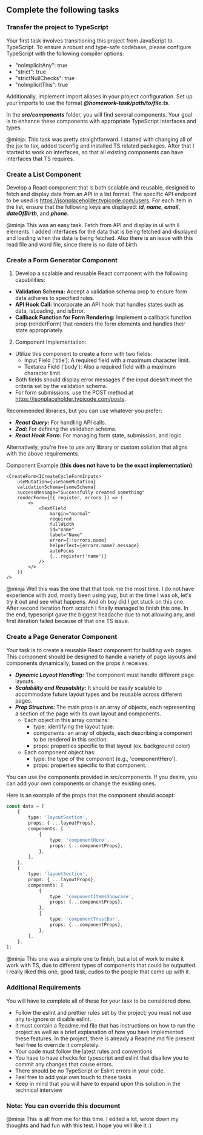 ## Complete the following tasks

### Transfer the project to TypeScript

Your first task involves transitioning this project 
from JavaScript to TypeScript. To ensure a robust 
and type-safe codebase, please configure TypeScript
with the following compiler options:
* "noImplicitAny": true
* "strict": true
* "strictNullChecks": true
* "noImplicitThis": true

Additionally, implement import aliases in your project
configuration. Set up your imports to use the format
***@homework-task/path/to/file.ts***.

In the ***src/components*** folder, you will find several
components. Your goal is to enhance these components with
appropriate TypeScript interfaces and types.

@minja:
This task was pretty straightforward. I started with changing
all of the jsx to tsx, added tsconfig and installed TS related
packages. After that I started to work on interfaces, so that
all existing components can have interfaces that TS requires.

### Create a List Component

Develop a React component that is both scalable and reusable,
designed to fetch and display data from an API in a list
format. The specific API endpoint to be used is
https://jsonplaceholder.typicode.com/users. For each item 
in the list, ensure that the following keys are displayed:
***id***, ***name***, ***email***, ***dateOfBirth***, and ***phone***.

@minja
This was an easy task. Fetch from API and display in ul
with li elements. I added interfaces for the data that is
being fetched and displayed and loading when the data is being fetched.
Also there is an issue with this read file and word file, since there is 
no date of birth.

### Create a Form Generator Component

1. Develop a scalable and reusable React component with the
following capabilities:

* **Validation Schema:** Accept a validation schema prop to ensure form data adheres to specified rules.
* **API Hook Call:** Incorporate an API hook that handles states such as data, isLoading, and isError.
* **Callback Function for Form Rendering:** Implement a callback function prop (renderForm) that renders the form elements and handles their state appropriately.

2. Component Implementation:
* Utilize this component to create a form with two fields:
  * Input Field (‘title’): A required field with a maximum character limit.
  * Textarea Field (‘body’): Also a required field with a maximum character limit.
* Both fields should display error messages if the input doesn't meet the criteria set by the validation schema.
* For form submissions, use the POST method at https://jsonplaceholder.typicode.com/posts.

Recommended libraries, but you can use whatever you prefer:
* ***React Query:*** For handling API calls.
* ***Zod:*** For defining the validation schema.
* ***React Hook Form:*** For managing form state, submission, and logic.

Alternatively, you're free to use any library or custom solution that aligns with the above requirements.

Component Example **(this does not have to be the exact implementation)**:

```tsx
<CreateForm<ICreateCycleFormInputs>
    useMutation={useSomeMutation}
    validationSchema={someSchema}
    successMessage="Successfully created something"
    renderForm={({ register, errors }) => (
        <>
            <TextField
                margin="normal"
                required
                fullWidth
                id="name"
                label="Name"
                error={!!errors.name}
                helperText={errors.name?.message}
                autoFocus
                {...register('name')}
            />
        </>
    )}
/>
```

@minja
Well this was the one that that took me the most time. I do not have
experience with zod, mostly been using yup, but at the time I was ok,
let's try it out and see what happens. And oh boy did I get stuck on this one.
After second iteration from scratch I finally managed to finish this one.
In the end, typescript gave the biggest headache due to not allowing 
any, and first iteration failed because of that one TS issue.

### Create a Page Generator Component
Your task is to create a reusable React component for
building web pages. This component should be designed 
to handle a variety of page layouts and components 
dynamically, based on the props it receives.
* ***Dynamic Layout Handling:*** The component must handle different page layouts.
* ***Scalability and Reusability:*** It should be easily scalable to accommodate future layout types and be reusable across different pages.
* ***Prop Structure:*** The main prop is an array of objects, each representing a section of the page with its own layout and components.
  * Each object in this array contains:
    * type: identifying the layout type.
    * components: an array of objects, each describing a component to be rendered in this section.
    * props: properties specific to that layout (ex. background color)
  * Each component object has:
    * type: the type of the component (e.g., 'componentHero').
    * props: properties specific to that component.

You can use the components provided in src/components. If you desire, you can 
add your own components or change the existing ones.

Here is an example of the props that the component should accept:

```ts
const data = [
    {
        type: 'layoutSection',
        props: { ...layoutProps},
        components: [
            {
                type: 'componentHero',
                props: {...componentProps},
            },
        ],
    },
    {
        type: 'layoutSection',
        props: { ...layoutProps},
        components: [
            {
                type: 'componentItemsShowcase',
                props: {...componentProps},
            },
            {
                type: 'componentTrustBar',
                props: {...componentProps},
            },
        ],
    },
];

```

@minja
This one was a simple one to finish, but a lot of work to make it work
with TS, due to different types of components that could be outputted.
I really liked this one, good task, cudos to the people that came up with it.

### Additional Requirements
You will have to complete all of these for your task to be considered done.

* Follow the eslint and prettier rules set by the project; you must not use any ts-ignore or disable eslint.
* It must contain a Readme.md file that has instructions on how to run the project as well as a brief explanation of how you have implemented these features. In the project, there is already a Readme.md file present feel free to override it completely.
* Your code must follow the latest rules and conventions
* You have to have checks for typescript and eslint that disallow you to commit any changes that cause errors.
* There should be no TypeScript or Eslint errors in your code.
* Feel free to add your own touch to these tasks
* Keep in mind that you will have to expand upon this solution in the technical interview


### Note: You can override this document

@minja
This is all from me for this time. I edited a lot, wrote down my thoughts and had fun with this test.
I hope you will like it :)
```

